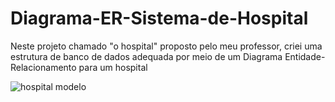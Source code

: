 # Diagrama-ER-Sistema-de-Hospital
Neste projeto chamado "o hospital" proposto pelo meu professor, criei uma estrutura de banco de dados adequada por meio de um Diagrama Entidade-Relacionamento para um hospital


![hospital modelo](https://user-images.githubusercontent.com/110677262/201211031-4e32dfaa-1d1b-4195-9b31-2032e8ef675e.png)

